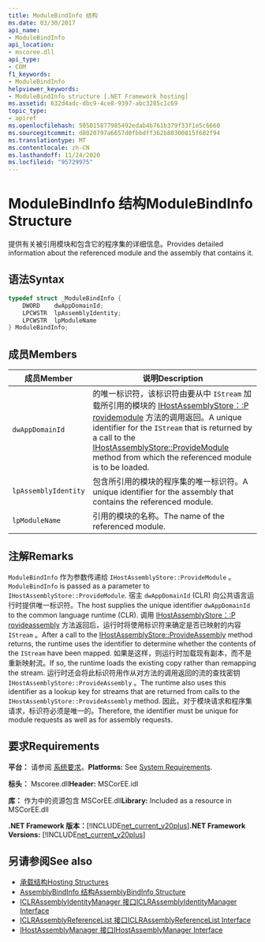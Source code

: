 ```yaml
---
title: ModuleBindInfo 结构
ms.date: 03/30/2017
api_name:
- ModuleBindInfo
api_location:
- mscoree.dll
api_type:
- COM
f1_keywords:
- ModuleBindInfo
helpviewer_keywords:
- ModuleBindInfo structure [.NET Framework hosting]
ms.assetid: 632d4adc-dbc9-4ce8-9397-abc3285c1c69
topic_type:
- apiref
ms.openlocfilehash: 505015877985492edab4b761b379f33f1e5c6660
ms.sourcegitcommit: d8020797a6657d0fbbdff362b80300815f682f94
ms.translationtype: MT
ms.contentlocale: zh-CN
ms.lasthandoff: 11/24/2020
ms.locfileid: "95729975"
---
```

# <a name="modulebindinfo-structure"></a><span data-ttu-id="976a2-102">ModuleBindInfo 结构</span><span class="sxs-lookup"><span data-stu-id="976a2-102">ModuleBindInfo Structure</span></span>

<span data-ttu-id="976a2-103">提供有关被引用模块和包含它的程序集的详细信息。</span><span class="sxs-lookup"><span data-stu-id="976a2-103">Provides detailed information about the referenced module and the assembly that contains it.</span></span>  
  
## <a name="syntax"></a><span data-ttu-id="976a2-104">语法</span><span class="sxs-lookup"><span data-stu-id="976a2-104">Syntax</span></span>  
  
```cpp  
typedef struct _ModuleBindInfo {  
    DWORD    dwAppDomainId;  
    LPCWSTR  lpAssemblyIdentity;  
    LPCWSTR  lpModuleName  
} ModuleBindInfo;  
```  
  
## <a name="members"></a><span data-ttu-id="976a2-105">成员</span><span class="sxs-lookup"><span data-stu-id="976a2-105">Members</span></span>  
  
|<span data-ttu-id="976a2-106">成员</span><span class="sxs-lookup"><span data-stu-id="976a2-106">Member</span></span>|<span data-ttu-id="976a2-107">说明</span><span class="sxs-lookup"><span data-stu-id="976a2-107">Description</span></span>|  
|------------|-----------------|  
|`dwAppDomainId`|<span data-ttu-id="976a2-108">的唯一标识符，该标识符由要从中 `IStream` 加载所引用的模块的 [IHostAssemblyStore：:P rovidemodule](ihostassemblystore-providemodule-method.md) 方法的调用返回。</span><span class="sxs-lookup"><span data-stu-id="976a2-108">A unique identifier for the `IStream` that is returned by a call to the [IHostAssemblyStore::ProvideModule](ihostassemblystore-providemodule-method.md) method from which the referenced module is to be loaded.</span></span>|  
|`lpAssemblyIdentity`|<span data-ttu-id="976a2-109">包含所引用的模块的程序集的唯一标识符。</span><span class="sxs-lookup"><span data-stu-id="976a2-109">A unique identifier for the assembly that contains the referenced module.</span></span>|  
|`lpModuleName`|<span data-ttu-id="976a2-110">引用的模块的名称。</span><span class="sxs-lookup"><span data-stu-id="976a2-110">The name of the referenced module.</span></span>|  
  
## <a name="remarks"></a><span data-ttu-id="976a2-111">注解</span><span class="sxs-lookup"><span data-stu-id="976a2-111">Remarks</span></span>  

 <span data-ttu-id="976a2-112">`ModuleBindInfo` 作为参数传递给 `IHostAssemblyStore::ProvideModule` 。</span><span class="sxs-lookup"><span data-stu-id="976a2-112">`ModuleBindInfo` is passed as a parameter to `IHostAssemblyStore::ProvideModule`.</span></span> <span data-ttu-id="976a2-113">宿主 `dwAppDomainId` (CLR) 向公共语言运行时提供唯一标识符。</span><span class="sxs-lookup"><span data-stu-id="976a2-113">The host supplies the unique identifier `dwAppDomainId` to the common language runtime (CLR).</span></span> <span data-ttu-id="976a2-114">调用 [IHostAssemblyStore：:P rovideassembly](ihostassemblystore-provideassembly-method.md) 方法返回后，运行时将使用标识符来确定是否已映射的内容 `IStream` 。</span><span class="sxs-lookup"><span data-stu-id="976a2-114">After a call to the [IHostAssemblyStore::ProvideAssembly](ihostassemblystore-provideassembly-method.md) method returns, the runtime uses the identifier to determine whether the contents of the `IStream` have been mapped.</span></span> <span data-ttu-id="976a2-115">如果是这样，则运行时加载现有副本，而不是重新映射流。</span><span class="sxs-lookup"><span data-stu-id="976a2-115">If so, the runtime loads the existing copy rather than remapping the stream.</span></span> <span data-ttu-id="976a2-116">运行时还会将此标识符用作从对方法的调用返回的流的查找密钥 `IHostAssemblyStore::ProvideAssembly` 。</span><span class="sxs-lookup"><span data-stu-id="976a2-116">The runtime also uses this identifier as a lookup key for streams that are returned from calls to the `IHostAssemblyStore::ProvideAssembly` method.</span></span> <span data-ttu-id="976a2-117">因此，对于模块请求和程序集请求，标识符必须是唯一的。</span><span class="sxs-lookup"><span data-stu-id="976a2-117">Therefore, the identifier must be unique for module requests as well as for assembly requests.</span></span>  
  
## <a name="requirements"></a><span data-ttu-id="976a2-118">要求</span><span class="sxs-lookup"><span data-stu-id="976a2-118">Requirements</span></span>  

 <span data-ttu-id="976a2-119">**平台：** 请参阅 [系统要求](../../get-started/system-requirements.md)。</span><span class="sxs-lookup"><span data-stu-id="976a2-119">**Platforms:** See [System Requirements](../../get-started/system-requirements.md).</span></span>  
  
 <span data-ttu-id="976a2-120">**标头：** Mscoree.dll</span><span class="sxs-lookup"><span data-stu-id="976a2-120">**Header:** MSCorEE.idl</span></span>  
  
 <span data-ttu-id="976a2-121">**库：** 作为中的资源包含 MSCorEE.dll</span><span class="sxs-lookup"><span data-stu-id="976a2-121">**Library:** Included as a resource in MSCorEE.dll</span></span>  
  
 <span data-ttu-id="976a2-122">**.NET Framework 版本：**[!INCLUDE[net_current_v20plus](../../../../includes/net-current-v20plus-md.md)]</span><span class="sxs-lookup"><span data-stu-id="976a2-122">**.NET Framework Versions:** [!INCLUDE[net_current_v20plus](../../../../includes/net-current-v20plus-md.md)]</span></span>  
  
## <a name="see-also"></a><span data-ttu-id="976a2-123">另请参阅</span><span class="sxs-lookup"><span data-stu-id="976a2-123">See also</span></span>

- [<span data-ttu-id="976a2-124">承载结构</span><span class="sxs-lookup"><span data-stu-id="976a2-124">Hosting Structures</span></span>](hosting-structures.md)
- [<span data-ttu-id="976a2-125">AssemblyBindInfo 结构</span><span class="sxs-lookup"><span data-stu-id="976a2-125">AssemblyBindInfo Structure</span></span>](assemblybindinfo-structure.md)
- [<span data-ttu-id="976a2-126">ICLRAssemblyIdentityManager 接口</span><span class="sxs-lookup"><span data-stu-id="976a2-126">ICLRAssemblyIdentityManager Interface</span></span>](iclrassemblyidentitymanager-interface.md)
- [<span data-ttu-id="976a2-127">ICLRAssemblyReferenceList 接口</span><span class="sxs-lookup"><span data-stu-id="976a2-127">ICLRAssemblyReferenceList Interface</span></span>](iclrassemblyreferencelist-interface.md)
- [<span data-ttu-id="976a2-128">IHostAssemblyManager 接口</span><span class="sxs-lookup"><span data-stu-id="976a2-128">IHostAssemblyManager Interface</span></span>](ihostassemblymanager-interface.md)
